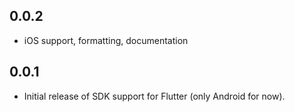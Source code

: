 ## 0.0.2

* iOS support, formatting, documentation

## 0.0.1

* Initial release of SDK support for Flutter (only Android for now).
